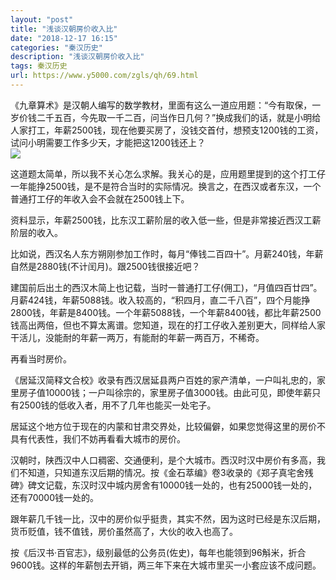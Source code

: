 ```yaml
---
layout: "post"
title: "浅谈汉朝房价收入比"
date: "2018-12-17 16:15"
categories: "秦汉历史"
description: "浅谈汉朝房价收入比"
tags: 秦汉历史
url: https://www.y5000.com/zgls/qh/69.html
---
```






《九章算术》是汉朝人编写的数学教材，里面有这么一道应用题：“今有取保，一岁价钱二千五百，今先取一千二百，问当作日几何？”换成我们的话，就是小明给人家打工，年薪2500钱，现在他要买房了，没钱交首付，想预支1200钱的工资，试问小明需要工作多少天，才能把这1200钱还上？  
[![](https://img.y5000.com/uploads/allimg/120425/2-12042515203W94.jpg)](https://www.y5000.com)

这道题太简单，所以我不关心怎么求解。我关心的是，应用题里提到的这个打工仔一年能挣2500钱，是不是符合当时的实际情况。换言之，在西汉或者东汉，一个普通打工仔的年收入会不会就在2500钱上下。

资料显示，年薪2500钱，比东汉工薪阶层的收入低一些，但是非常接近西汉工薪阶层的收入。

比如说，西汉名人东方朔刚参加工作时，每月“俸钱二百四十”。月薪240钱，年薪自然是2880钱(不计闰月)。跟2500钱很接近吧？

建国前后出土的西汉木简上也记载，当时一普通打工仔(佣工)，“月值四百廿四”。月薪424钱，年薪5088钱。收入较高的，“积四月，直二千八百”，四个月能挣2800钱，年薪是8400钱。一个年薪5088钱，一个年薪8400钱，都比年薪2500钱高出两倍，但也不算太离谱。您知道，现在的打工仔收入差别更大，同样给人家干活儿，没能耐的年薪一两万，有能耐的年薪一两百万，不稀奇。

再看当时房价。

《居延汉简释文合校》收录有西汉居延县两户百姓的家产清单，一户叫礼忠的，家里房子值10000钱；一户叫徐宗的，家里房子值3000钱。由此可见，即使年薪只有2500钱的低收入者，用不了几年也能买一处宅子。

居延这个地方位于现在的内蒙和甘肃交界处，比较偏僻，如果您觉得这里的房价不具有代表性，我们不妨再看看大城市的房价。

汉朝时，陕西汉中人口稠密、交通便利，是个大城市。西汉时汉中房价有多高，我们不知道，只知道东汉后期的情况。按《金石萃编》卷3收录的《郑子真宅舍残碑》碑文记载，东汉时汉中城内房舍有10000钱一处的，也有25000钱一处的，还有70000钱一处的。

跟年薪几千钱一比，汉中的房价似乎挺贵，其实不然，因为这时已经是东汉后期，货币贬值，钱不值钱，房价虽然高了，大伙的收入也高了。

按《后汉书·百官志》，级别最低的公务员(佐史)，每年也能领到96斛米，折合9600钱。这样的年薪刨去开销，两三年下来在大城市里买一小套应该不成问题。
